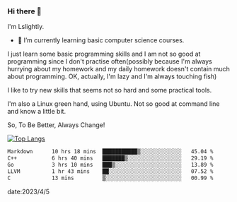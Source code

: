 ### Hi there 👋

I'm Lslightly.

- 🌱 I’m currently learning basic computer science courses.

I just learn some basic programming skills and I am not so good at programming since I don't practise often(possibly because I'm always hurrying about my homework and my daily homework doesn't contain much about programming. OK, actually, I'm lazy and I'm always touching fish)

I like to try new skills that seems not so hard and some practical tools.

I'm also a Linux green hand, using Ubuntu. Not so good at command line and know a little bit.

So, To Be Better, Always Change!

[![Top Langs](https://github-readme-stats.vercel.app/api/top-langs/?username=Lslightly&layout=compact)](https://github.com/anuraghazra/github-readme-stats)

<!--START_SECTION:waka-->

```txt
Markdown      10 hrs 18 mins  ███████████▒░░░░░░░░░░░░░   45.04 %
C++           6 hrs 40 mins   ███████▒░░░░░░░░░░░░░░░░░   29.19 %
Go            3 hrs 10 mins   ███▒░░░░░░░░░░░░░░░░░░░░░   13.89 %
LLVM          1 hr 43 mins    ██░░░░░░░░░░░░░░░░░░░░░░░   07.52 %
C             13 mins         ▒░░░░░░░░░░░░░░░░░░░░░░░░   00.99 %
```

<!--END_SECTION:waka-->

date:2023/4/5

